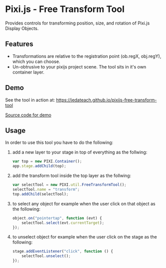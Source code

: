 # Pixi.js - Free Transform Tool

Provides controls for transforming position, size, and rotation of Pixi.js Display Objects.

## Features

* Transformations are relative to the registration point (ob.regX, obj.regY), which you can choose.
* Un-obtrusive to your pixijs project scene. The tool sits in it's own container layer.

## Demo

See the tool in action at: https://jedateach.github.io/pixijs-free-transform-tool

[Source code for demo](demo/demo.js)

## Usage

In order to use this tool you have to do the following:

1. add a new layer to your stage in top of everything as the follwing:

    ```js
    var top = new PIXI.Container();
    app.stage.addChild(top);
    ```

2. add the transform tool inside the top layer as the follwing:

    ```js
    var selectTool = new PIXI.util.FreeTransformTool();
    selectTool.name = "transform";
    top.addChild(selectTool);
    ```

3. to select any object for example when the user click on that object as the following:

    ```js
    object.on("pointertap", function (evt) {
        selectTool.select(evt.currentTarget);
    });
    ```

4. to unselect object  for example when the user click on the stage as the following:

    ```js
    stage.addEventListener("click", function () {
        selectTool.unselect();
    });
    ```

